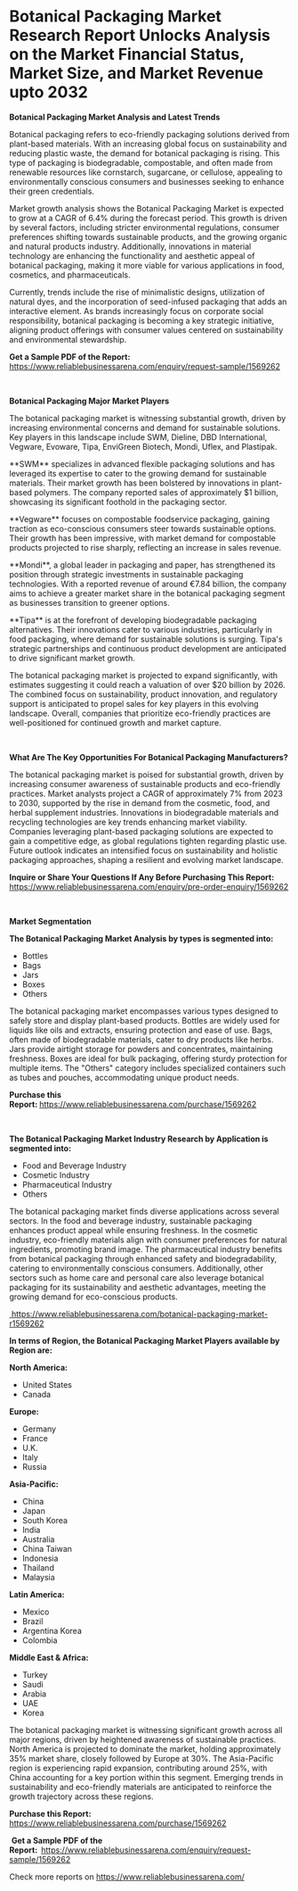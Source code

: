 <p><h1>Botanical Packaging Market Research Report Unlocks Analysis on the Market Financial Status, Market Size, and Market Revenue upto 2032</h1></p><p><strong>Botanical Packaging Market Analysis and Latest Trends</strong></p>
<p><p>Botanical packaging refers to eco-friendly packaging solutions derived from plant-based materials. With an increasing global focus on sustainability and reducing plastic waste, the demand for botanical packaging is rising. This type of packaging is biodegradable, compostable, and often made from renewable resources like cornstarch, sugarcane, or cellulose, appealing to environmentally conscious consumers and businesses seeking to enhance their green credentials.</p><p>Market growth analysis shows the Botanical Packaging Market is expected to grow at a CAGR of 6.4% during the forecast period. This growth is driven by several factors, including stricter environmental regulations, consumer preferences shifting towards sustainable products, and the growing organic and natural products industry. Additionally, innovations in material technology are enhancing the functionality and aesthetic appeal of botanical packaging, making it more viable for various applications in food, cosmetics, and pharmaceuticals.</p><p>Currently, trends include the rise of minimalistic designs, utilization of natural dyes, and the incorporation of seed-infused packaging that adds an interactive element. As brands increasingly focus on corporate social responsibility, botanical packaging is becoming a key strategic initiative, aligning product offerings with consumer values centered on sustainability and environmental stewardship.</p></p>
<p><strong>Get a Sample PDF of the Report:&nbsp;</strong> <a href="https://www.reliablebusinessarena.com/enquiry/request-sample/1569262?utm_campaign=2112&utm_medium=2&utm_source=Github&utm_content=ia&utm_term=25032025&utm_id=botanical-packaging">https://www.reliablebusinessarena.com/enquiry/request-sample/1569262</a></p>
<p>&nbsp;</p>
<p><strong>Botanical Packaging Major Market Players</strong></p>
<p><p>The botanical packaging market is witnessing substantial growth, driven by increasing environmental concerns and demand for sustainable solutions. Key players in this landscape include SWM, Dieline, DBD International, Vegware, Evoware, Tipa, EnviGreen Biotech, Mondi, Uflex, and Plastipak.</p><p>**SWM** specializes in advanced flexible packaging solutions and has leveraged its expertise to cater to the growing demand for sustainable materials. Their market growth has been bolstered by innovations in plant-based polymers. The company reported sales of approximately $1 billion, showcasing its significant foothold in the packaging sector.</p><p>**Vegware** focuses on compostable foodservice packaging, gaining traction as eco-conscious consumers steer towards sustainable options. Their growth has been impressive, with market demand for compostable products projected to rise sharply, reflecting an increase in sales revenue.</p><p>**Mondi**, a global leader in packaging and paper, has strengthened its position through strategic investments in sustainable packaging technologies. With a reported revenue of around €7.84 billion, the company aims to achieve a greater market share in the botanical packaging segment as businesses transition to greener options.</p><p>**Tipa** is at the forefront of developing biodegradable packaging alternatives. Their innovations cater to various industries, particularly in food packaging, where demand for sustainable solutions is surging. Tipa's strategic partnerships and continuous product development are anticipated to drive significant market growth.</p><p>The botanical packaging market is projected to expand significantly, with estimates suggesting it could reach a valuation of over $20 billion by 2026. The combined focus on sustainability, product innovation, and regulatory support is anticipated to propel sales for key players in this evolving landscape. Overall, companies that prioritize eco-friendly practices are well-positioned for continued growth and market capture.</p></p>
<p>&nbsp;</p>
<p><strong>What Are The Key Opportunities For Botanical Packaging Manufacturers?</strong></p>
<p><p>The botanical packaging market is poised for substantial growth, driven by increasing consumer awareness of sustainable products and eco-friendly practices. Market analysts project a CAGR of approximately 7% from 2023 to 2030, supported by the rise in demand from the cosmetic, food, and herbal supplement industries. Innovations in biodegradable materials and recycling technologies are key trends enhancing market viability. Companies leveraging plant-based packaging solutions are expected to gain a competitive edge, as global regulations tighten regarding plastic use. Future outlook indicates an intensified focus on sustainability and holistic packaging approaches, shaping a resilient and evolving market landscape.</p></p>
<p><strong>Inquire or Share Your Questions If Any Before Purchasing This Report:</strong> <a href="https://www.reliablebusinessarena.com/enquiry/pre-order-enquiry/1569262?utm_campaign=2112&utm_medium=2&utm_source=Github&utm_content=ia&utm_term=25032025&utm_id=botanical-packaging">https://www.reliablebusinessarena.com/enquiry/pre-order-enquiry/1569262</a></p>
<p>&nbsp;</p>
<p><strong>Market Segmentation</strong></p>
<p><strong>The Botanical Packaging Market Analysis by types is segmented into:</strong></p>
<p><ul><li>Bottles</li><li>Bags</li><li>Jars</li><li>Boxes</li><li>Others</li></ul></p>
<p><p>The botanical packaging market encompasses various types designed to safely store and display plant-based products. Bottles are widely used for liquids like oils and extracts, ensuring protection and ease of use. Bags, often made of biodegradable materials, cater to dry products like herbs. Jars provide airtight storage for powders and concentrates, maintaining freshness. Boxes are ideal for bulk packaging, offering sturdy protection for multiple items. The "Others" category includes specialized containers such as tubes and pouches, accommodating unique product needs.</p></p>
<p><strong>Purchase this Report:&nbsp;</strong><a href="https://www.reliablebusinessarena.com/purchase/1569262?utm_campaign=2112&utm_medium=2&utm_source=Github&utm_content=ia&utm_term=25032025&utm_id=botanical-packaging">https://www.reliablebusinessarena.com/purchase/1569262</a></p>
<p>&nbsp;</p>
<p><strong>The Botanical Packaging Market Industry Research by Application is segmented into:</strong></p>
<p><ul><li>Food and Beverage Industry</li><li>Cosmetic Industry</li><li>Pharmaceutical Industry</li><li>Others</li></ul></p>
<p><p>The botanical packaging market finds diverse applications across several sectors. In the food and beverage industry, sustainable packaging enhances product appeal while ensuring freshness. In the cosmetic industry, eco-friendly materials align with consumer preferences for natural ingredients, promoting brand image. The pharmaceutical industry benefits from botanical packaging through enhanced safety and biodegradability, catering to environmentally conscious consumers. Additionally, other sectors such as home care and personal care also leverage botanical packaging for its sustainability and aesthetic advantages, meeting the growing demand for eco-conscious products.</p></p>
<p><a href="https://www.reliablebusinessarena.com/botanical-packaging-market-r1569262?utm_campaign=2112&utm_medium=2&utm_source=Github&utm_content=ia&utm_term=25032025&utm_id=botanical-packaging">&nbsp;https://www.reliablebusinessarena.com/botanical-packaging-market-r1569262</a></p>
<p><strong>In terms of Region, the Botanical Packaging Market Players available by Region are:</strong></p>
<p>
    <p> <strong> North America: </strong>
        <ul>
            <li>United States</li>
            <li>Canada</li>
        </ul>
        </p> 
    <p> <strong> Europe: </strong>
        <ul>
            <li>Germany</li>
            <li>France</li>
            <li>U.K.</li>
            <li>Italy</li>
            <li>Russia</li>
        </ul>
        </p> 
    <p> <strong> Asia-Pacific: </strong>
        <ul>
            <li>China</li>
            <li>Japan</li>
            <li>South Korea</li>
            <li>India</li>
            <li>Australia</li>
            <li>China Taiwan</li>
            <li>Indonesia</li>
            <li>Thailand</li>
            <li>Malaysia</li>
        </ul>
        </p> 
    <p> <strong> Latin America: </strong>
        <ul>
            <li>Mexico</li>
            <li>Brazil</li>
            <li>Argentina Korea</li>
            <li>Colombia</li>
        </ul>
        </p> 
    <p> <strong> Middle East & Africa: </strong>
        <ul>
            <li>Turkey</li>
            <li>Saudi</li>
            <li>Arabia</li>
            <li>UAE</li>
            <li>Korea</li>
        </ul>
    </p>
    </p>
<p><p>The botanical packaging market is witnessing significant growth across all major regions, driven by heightened awareness of sustainable practices. North America is projected to dominate the market, holding approximately 35% market share, closely followed by Europe at 30%. The Asia-Pacific region is experiencing rapid expansion, contributing around 25%, with China accounting for a key portion within this segment. Emerging trends in sustainability and eco-friendly materials are anticipated to reinforce the growth trajectory across these regions.</p></p>
<p><strong>Purchase this Report: </strong><a href="https://www.reliablebusinessarena.com/purchase/1569262?utm_campaign=2112&utm_medium=2&utm_source=Github&utm_content=ia&utm_term=25032025&utm_id=botanical-packaging">https://www.reliablebusinessarena.com/purchase/1569262</a></p>
<p>&nbsp;<strong>Get a Sample PDF of the Report:&nbsp;&nbsp;</strong><a href="https://www.reliablebusinessarena.com/enquiry/request-sample/1569262?utm_campaign=2112&utm_medium=2&utm_source=Github&utm_content=ia&utm_term=25032025&utm_id=botanical-packaging">https://www.reliablebusinessarena.com/enquiry/request-sample/1569262</a></p>
<p><strong></strong></p>
<p>Check more reports on <a href="https://www.reliablebusinessarena.com/?utm_campaign=2112&utm_medium=2&utm_source=Github&utm_content=ia&utm_term=25032025&utm_id=botanical-packaging">https://www.reliablebusinessarena.com/</a></p>